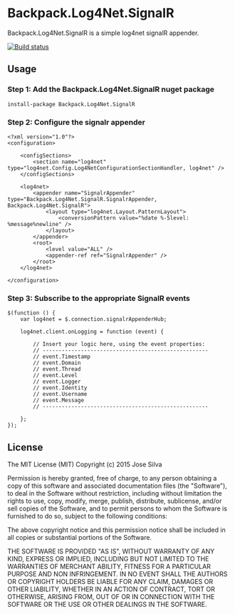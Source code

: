 # Backpack.Log4Net.SignalR

Backpack.Log4Net.SignalR is a simple log4net signalR appender.

[![Build status](https://ci.appveyor.com/api/projects/status/ithh8t2ws1bbrq7l/branch/master)](https://ci.appveyor.com/project/JoseSilva/backpack-log4net-signalr/branch/master)

## Usage

### Step 1: Add the Backpack.Log4Net.SignalR nuget package

```
install-package Backpack.Log4Net.SignalR
```

### Step 2: Configure the signalr appender

```
<?xml version="1.0"?>
<configuration>

    <configSections>
        <section name="log4net" type="log4net.Config.Log4NetConfigurationSectionHandler, log4net" />
    </configSections>

    <log4net>
        <appender name="SignalrAppender" type="Backpack.Log4Net.SignalR.SignalrAppender, Backpack.Log4Net.SignalR">
            <layout type="log4net.Layout.PatternLayout">
                <conversionPattern value="%date %-5level: %message%newline" />
            </layout>
        </appender>
        <root>
            <level value="ALL" />
            <appender-ref ref="SignalrAppender" />
        </root>
    </log4net>

</configuration>
```

### Step 3: Subscribe to the appropriate SignalR events

```
$(function () {
    var log4net = $.connection.signalrAppenderHub;

    log4net.client.onLogging = function (event) {

        // Insert your logic here, using the event properties:
        // ----------------------------------------------------
        // event.Timestamp
        // event.Domain
        // event.Thread
        // event.Level
        // event.Logger
        // event.Identity
        // event.Username
        // event.Message
        // ----------------------------------------------------

    };
});
```
  
## License

The MIT License (MIT)
Copyright (c) 2015 Jose Silva

Permission is hereby granted, free of charge, to any person obtaining a copy of this software and associated documentation files (the "Software"), to deal in the Software without restriction, including without limitation the rights to use, copy, modify, merge, publish, distribute, sublicense, and/or sell copies of the Software, and to permit persons to whom the Software is furnished to do so, subject to the following conditions:

The above copyright notice and this permission notice shall be included in all copies or substantial portions of the Software.

THE SOFTWARE IS PROVIDED "AS IS", WITHOUT WARRANTY OF ANY KIND, EXPRESS OR IMPLIED, INCLUDING BUT NOT LIMITED TO THE WARRANTIES OF MERCHANT ABILITY, FITNESS FOR A PARTICULAR PURPOSE AND NON INFRINGEMENT. IN NO EVENT SHALL THE AUTHORS OR COPYRIGHT HOLDERS BE LIABLE FOR ANY CLAIM, DAMAGES OR OTHER LIABILITY, WHETHER IN AN ACTION OF CONTRACT, TORT OR OTHERWISE, ARISING FROM, OUT OF OR IN CONNECTION WITH THE SOFTWARE OR THE USE OR OTHER DEALINGS IN THE SOFTWARE.